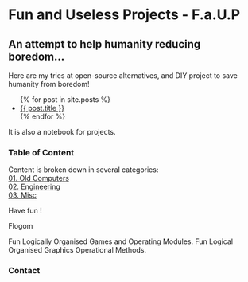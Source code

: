 ---
---
# Fun and Useless Projects - F.a.U.P
## An attempt to help humanity reducing boredom...

Here are my tries at open-source alternatives, and DIY project to save 
humanity from boredom!

<ul>
  {% for post in site.posts %}
    <li>
      <a href="{{ post.url }}">{{ post.title }}</a>
    </li>
  {% endfor %}
</ul>

It is also a notebook for projects.

### Table of Content
Content is broken down in several categories:    
[01. Old Computers](01_OldComputers/index_01.md)    
[02. Engineering]()    
[03. Misc]()    

Have fun !

Flogom

Fun Logically Organised Games and Operating Modules.
Fun Logical Organised Graphics Operational Methods.

### Contact